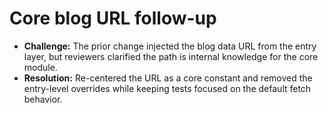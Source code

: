 # Core blog URL follow-up

- **Challenge:** The prior change injected the blog data URL from the entry layer, but reviewers clarified the path is internal knowledge for the core module.
- **Resolution:** Re-centered the URL as a core constant and removed the entry-level overrides while keeping tests focused on the default fetch behavior.

